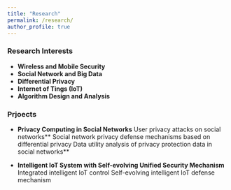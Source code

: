 ```yaml
---
title: "Research"
permalink: /research/
author_profile: true
---
```


### <i class="fa fa-fw fa-graduation-cap" aria-hidden="true"></i> Research Interests
  * **Wireless and Mobile Security** 
  * **Social Network and Big Data**
  * **Differential Privacy**
  * **Internet of Tings (IoT)**
  * **Algorithm Design and Analysis**


### <i class="fa fa-fw fa-project-diagram" aria-hidden="true"></i> Prjoects

* **Privacy Computing in Social Networks**
    User privacy attacks on social networks**
    Social network privacy defense mechanisms based on differential privacy 
    Data utility analysis of privacy protection data in social networks**

* **Intelligent IoT System with Self-evolving Unified Security Mechanism**     
     Integrated intelligent IoT control
     Self-evolving intelligent IoT defense mechanism

   